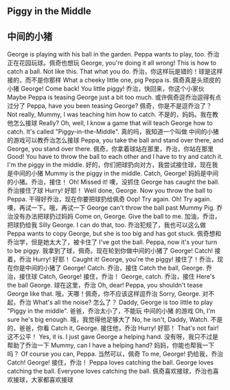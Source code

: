 ## Piggy in the Middle
## 中间的小猪

George is playing with his ball in the garden. Peppa wants to play, too.
乔治正在花园玩球。佩奇也想玩
George, you're doing it all wrong! This is how to catch a ball. Not like this. That what you do.
乔治，你这样玩是错的！球是这样接的，而不是你那样
What a cheeky little one, pig Peppa is.
佩奇真是头顽皮的小猪
George! Come back! You little piggy!
乔治，快回来，你这个小家伙
Maybe Peppa is teasing George just a bit too much.
或许佩奇逗乔治逗得有点过分了
Peppa, have you been teasing George?
佩奇，你是不是逗乔治了？
Not really, Mummy, I was teaching him how to catch.
不是的，妈妈。我在教他怎么接球
Really? Oh, well, I know a game that will teach George how to catch. It's called "Piggy-in-the-Middle".
真的吗，我知道一个叫做 中间的小猪 的游戏可以教乔治怎么接球
Peppa, you take the ball and stand over there, and George, you stand over there.
佩奇，你拿着球站在那里，乔治，你站在那里
Good! You have to throw the ball to each other and I have to try and catch it. I'm the piggy in the middle.
好的，你们把球扔向对方，我尝试接住球，现在我是中间的小猪
Mummy is  the piggy in the middle. Catch, George!
妈妈是中间的小猪。乔治，接住！
Oh! Missed it!
噢，没抓住
George has caught the ball.
乔治接住了球
Hurry!
好耶！
Well done, George. Now you throw the ball to Peppa.
干得好乔治，现在你要把球扔给佩奇
Oop! Try again. Oh! Try again.
噢，再试一下。哦，再试一下
George can't throw the ball past Mummy Pig.
乔治没有办法把球扔过妈妈
Come on, George. Give the ball to me.
加油，乔治，把球扔给我
Silly George. I can do that, too.
乔治犯规了，我也可以这么做
Peppa wants to copy George, but she is too big and has got stuck.
佩奇想和乔治学，但是她太大了，被卡住了
I've got the ball. Peppa, now it's your turn to be piggy.
我拿到了球，佩奇。现在轮到你做中间的小猪了
George! Catch!
接着，乔治
Hurry!
好耶！
Caught it! George, you're the piggy!
接住了！乔治，现在你是中间的小猪了
George! Catch.
乔治，接住
Catch the ball, George.
乔治，接住球
Catch, George!
接住，乔治！
George, catch.
乔治，接住
Here's the ball George.
球在这里，乔治
Oh, dear! Peppa, you shouldn't tease George like that.
哦，天哪！佩奇，你不应该这样逗乔治
Sorry, George.
对不起，乔治
What's all the noise?
怎么了？
Daddy, George is too little to play "Piggy in the middle".
爸爸，乔治太小了，不能玩 中间的小猪 的游戏
Oh, I'm sure he's big enough.
哦，我觉得他足够大了
No, he isn't, Daddy, Watch.
不是的，爸爸，你看
Catch it, George.
接住他，乔治
Hurry!
好耶！
That's not fair!
这不公平！
Yes, it is. I just gave George a helping hand.
没有呀，我只不过是帮助了乔治一下
Mummy, can I have a helping hand?
妈妈，你能也帮我一下吗？
Of course you can, Peppa.
当然可以，佩奇
To me, George!
扔给我，乔治
Catch! George!
接住，乔治！
Peppa loves catching the ball. George loves catching the ball. Everyone loves catching the ball.
佩奇喜欢接球，乔治也喜欢接球，大家都喜欢接球
